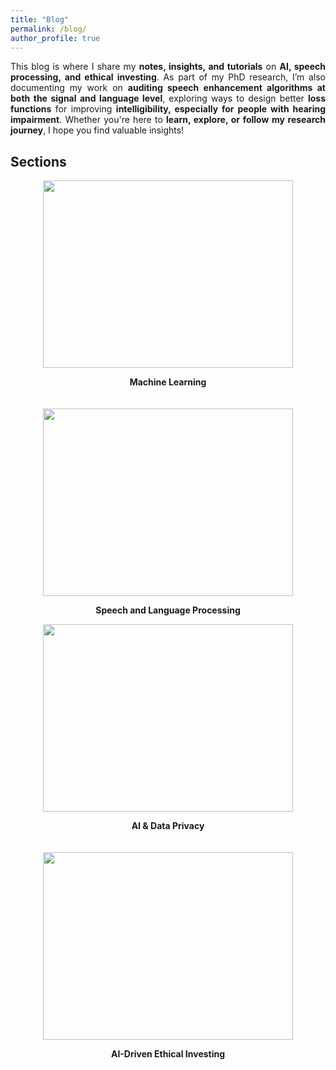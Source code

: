 ```yaml
---
title: "Blog"
permalink: /blog/
author_profile: true
---
```


<p style="text-align: justify;">
This blog is where I share my <strong>notes, insights, and tutorials</strong> on <strong>AI, speech processing, and ethical investing</strong>. 
As part of my PhD research, I’m also documenting my work on <strong>auditing speech enhancement algorithms at both the signal and language level</strong>, 
exploring ways to design better <strong>loss functions</strong> for improving <strong>intelligibility, especially for people with hearing impairment</strong>. 
Whether you're here to <strong>learn, explore, or follow my research journey</strong>, I hope you find valuable insights!
</p>

## Sections

<style>
    .hover-shadow img {
        transition: box-shadow 0.3s ease-in-out;
    }

    .hover-shadow img:hover {
        box-shadow: 2px 2px 10px rgba(0, 0, 0, 0.1); /* Very subtle shadow */
    }
</style>

<div style="display: flex; flex-wrap: wrap; gap: 20px;">
    <div style="text-align: center; flex: 1;">
        <img src="{{ site.baseurl }}/files/blog/machine-learning.png" width="400px" height="300px">
        <p><strong>Machine Learning</strong></p>
    </div>
    <div style="text-align: center; flex: 1;" class="hover-shadow">
        <a href="{{ site.baseurl }}/blog/speech-and-language-processing" style="text-decoration: none; color: inherit;">
            <img src="{{ site.baseurl }}/files/blog/speech-and-language-processing-.jpg" width="400px" height="300px">
            <p><strong>Speech and Language Processing</strong></p>
        </a>
    </div>
</div>

<div style="display: flex; flex-wrap: wrap; gap: 20px;">

  <div style="text-align: center; flex: 1;">
    <img src="{{ site.baseurl }}/files/blog/ai-and-data-privacy.png" width="400px" height="300px">
    <p><strong>AI & Data Privacy</strong></p>
  </div>

  <div style="text-align: center; flex: 1;">
    <img src="{{ site.baseurl }}/files/blog/ai-driven-ethical-investing.jpg" width="400px" height="300px">
    <p><strong>AI-Driven Ethical Investing</strong></p>
  </div>

</div>
